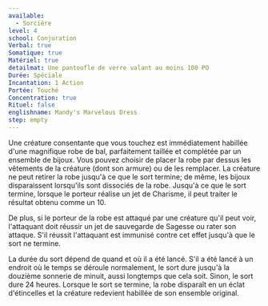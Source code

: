 ```yaml
---
available:
  - Sorcière
level: 4
school: Conjuration
Verbal: true
Somatique: true
Matériel: true
detailmat: Une pantoufle de verre valant au moins 100 PO
Durée: Spéciale
Incantation: 1 Action
Portée: Touché
Concentration: true
Rituel: false
englishname: Mandy's Marvelous Dress
step: empty
---
```

Une créature consentante que vous touchez est immédiatement habillée d'une magnifique robe de bal, parfaitement taillée et complétée par un ensemble de bijoux. Vous pouvez choisir de placer la robe par dessus les vêtements de la créature (dont son armure) ou de les remplacer. La créature ne peut retirer la robe jusqu'à ce que le sort termine; de même, les bijoux disparaissent lorsqu'ils sont dissociés de la robe. Jusqu'à ce que le sort termine, lorsque le porteur réalise un jet de Charisme, il peut traiter le résultat obtenu comme un 10.

De plus, si le porteur de la robe est attaqué par une créature qu'il peut voir, l'attaquant doit réussir un jet de sauvegarde de Sagesse ou rater son attaque. S'il réussit l'attaquant est immunisé contre cet effet jusqu'à que le sort ne termine.

La durée du sort dépend de quand et où il a été lancé. S'il a été lancé à un endroit où le temps se déroule normalement, le sort dure jusqu'à la douzième sonnerie de minuit, aussi longtemps que cela soit. Sinon, le sort dure 24 heures.  Lorsque le sort se termine, la robe disparaît en un éclat d'étincelles et la créature redevient habillée de son ensemble original.
